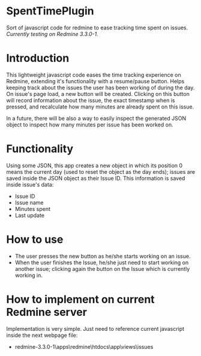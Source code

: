 # SpentTimePlugin
Sort of javascript code for redmine to ease tracking time spent on issues.
*Currently testing on Redmine 3.3.0-1.*

# Introduction
This lightweight javascript code eases the time tracking experience on Redmine, extending it's functionality with a resume/pause button. 
Helps keeping track about the issues the user has been working of during the day.
On issue's page load, a new button will be created. Clicking on this button will record information about the issue, the exact timestamp when is pressed, and recalculate how many minutes are already spent on this issue.

In a future, there will be also a way to easily inspect the generated JSON object to inspect how many minutes per issue has been worked on.

# Functionality
Using some JSON, this app creates a new object in which its position 0 means the current day (used to reset the object as the day ends); issues are saved inside the JSON object as their Issue ID.
This information is saved inside issue's data:
* Issue ID
* Issue name
* Minutes spent
* Last update

# How to use
* The user presses the new button as he/she starts working on an issue.
* When the user finishes the Issue, he/she just need to start working on another issue; clicking again the button on the Issue which is currently working in.

# How to implement on current Redmine server
Implementation is very simple. Just need to reference current javascript inside the next webpage file:
* redmine-3.3.0-1\apps\redmine\htdocs\app\views\issues
